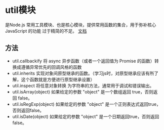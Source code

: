 # util模块

是Node.js 常用工具模块、也是核心模块，提供常用函数的集合，用于弥补核心 JavaScript 的功能 过于精简的不足。
[文档](https://www.runoob.com/nodejs/nodejs-util.html)

## 方法

* util.callbackify
将 async 异步函数（或者一个返回值为 Promise 的函数）转换成遵循异常优先的回调风格的函数
* util.inherits
实现对象间原型继承的函数。（学习js时，对原型继承应该有所了解，这个函数就是方便进行原型继承设置）
* util.inspect
将任意对象转换 为字符串的方法，通常用于调试和错误输出。
* util.isArray(object)
如果给定的参数 "object" 是一个数组返回 true，否则返回 false。
* util.isRegExp(object)
如果给定的参数 "object" 是一个正则表达式返回true，否则返回false。
* util.isDate(object)
如果给定的参数 "object" 是一个日期返回true，否则返回false。
